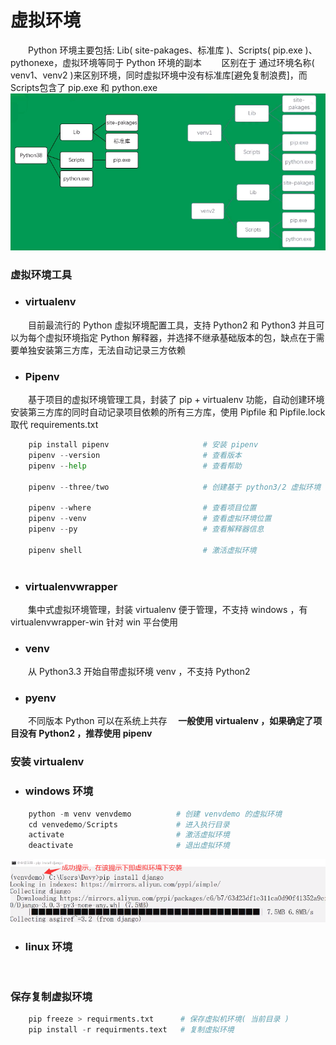 # 虚拟环境
&emsp;&emsp;Python 环境主要包括: Lib( site-pakages、标准库 )、Scripts( pip.exe )、pythonexe，虚拟环境等同于 Python 环境的副本
&emsp;&emsp;区别在于 通过环境名称( venv1、venv2 )来区别环境，同时虚拟环境中没有标准库[避免复制浪费]，而Scripts包含了 pip.exe 和 python.exe
![](/assets/6A81D24BFACC32CB47B53648B67CC794.png)
### 虚拟环境工具
* ### virtualenv
&emsp;&emsp;目前最流行的 Python 虚拟环境配置工具，支持 Python2 和 Python3 并且可以为每个虚拟环境指定 Python 解释器，并选择不继承基础版本的包，缺点在于需要单独安装第三方库，无法自动记录三方依赖
* ### Pipenv
&emsp;&emsp;基于项目的虚拟环境管理工具，封装了 pip + virtualenv 功能，自动创建环境安装第三方库的同时自动记录项目依赖的所有三方库，使用 Pipfile 和 Pipfile.lock 取代 requirements.txt


```python
    pip install pipenv                     # 安装 pipenv
    pipenv --version                       # 查看版本
    pipenv --help                          # 查看帮助
    
    pipenv --three/two                     # 创建基于 python3/2 虚拟环境
    
    pipenv --where                         # 查看项目位置
    pipenv --venv                          # 查看虚拟环境位置
    pipenv --py                            # 查看解释器信息
    
    pipenv shell                           # 激活虚拟环境
    
```

* ### virtualenvwrapper
&emsp;&emsp;集中式虚拟环境管理，封装 virtualenv 便于管理，不支持 windows ，有 virtualenvwrapper-win 针对 win 平台使用
* ### venv
&emsp;&emsp;从 Python3.3 开始自带虚拟环境 venv ，不支持 Python2
* ### pyenv
&emsp;&emsp;不同版本 Python 可以在系统上共存
&emsp;**一般使用 virtualenv ，如果确定了项目没有 Python2 ，推荐使用 pipenv**
### 安装 virtualenv
* ### windows 环境


```python
    python -m venv venvdemo          # 创建 venvdemo 的虚拟环境
    cd venvedemo/Scripts             # 进入执行目录
    activate                         # 激活虚拟环境
    deactivate                       # 退出虚拟环境
```

![](/assets/C29F50964F1E757B3AC2CFA4D57D2580.png)

* ### linux 环境


```bash
    
```
### 保存复制虚拟环境


```python
    pip freeze > requirments.txt      # 保存虚拟机环境( 当前目录 )
    pip install -r requirments.text   # 复制虚拟环境

```














